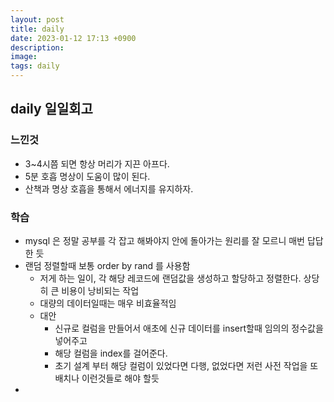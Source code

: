 ```yaml
---
layout: post
title: daily
date: 2023-01-12 17:13 +0900
description: 
image: 
tags: daily
---
```




## daily 일일회고



### 느낀것

- 3~4시쯤 되면 항상 머리가 지끈 아프다.
- 5분 호흡 명상이 도움이 많이 된다. 
- 산책과 명상 호흡을 통해서 에너지를 유지하자.



### 학습

- mysql 은 정말 공부를 각 잡고 해봐야지 안에 돌아가는 원리를 잘 모르니 매번 답답한 듯 
- 랜덤 정렬할때 보통 order by rand 를 사용함 
  - 저게 하는 일이, 각 해당 레코드에 랜덤값을 생성하고 할당하고 정렬한다. 상당히 큰 비용이 낭비되는 작업
  - 대량의 데이터일때는 매우 비효율적임
  - 대안
    - 신규로 컬럼을 만들어서 애초에 신규 데이터를 insert할때 임의의 정수값을 넣어주고
    - 해당 컬럼을 index를 걸어준다. 
    - 초기 설계 부터 해당 컬럼이 있었다면 다행, 없었다면 저런 사전 작업을 또 배치나 이런것들로 해야 할듯
- 



